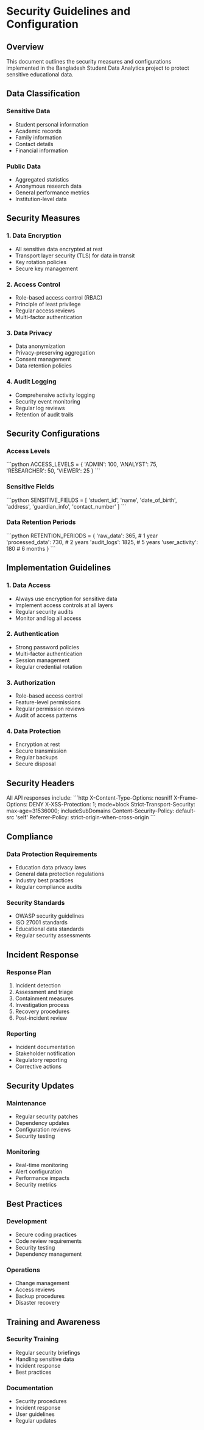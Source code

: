 # Security Guidelines and Configuration

## Overview

This document outlines the security measures and configurations implemented in the Bangladesh Student Data Analytics project to protect sensitive educational data.

## Data Classification

### Sensitive Data
- Student personal information
- Academic records
- Family information
- Contact details
- Financial information

### Public Data
- Aggregated statistics
- Anonymous research data
- General performance metrics
- Institution-level data

## Security Measures

### 1. Data Encryption
- All sensitive data encrypted at rest
- Transport layer security (TLS) for data in transit
- Key rotation policies
- Secure key management

### 2. Access Control
- Role-based access control (RBAC)
- Principle of least privilege
- Regular access reviews
- Multi-factor authentication

### 3. Data Privacy
- Data anonymization
- Privacy-preserving aggregation
- Consent management
- Data retention policies

### 4. Audit Logging
- Comprehensive activity logging
- Security event monitoring
- Regular log reviews
- Retention of audit trails

## Security Configurations

### Access Levels
\`\`\`python
ACCESS_LEVELS = {
    'ADMIN': 100,
    'ANALYST': 75,
    'RESEARCHER': 50,
    'VIEWER': 25
}
\`\`\`

### Sensitive Fields
\`\`\`python
SENSITIVE_FIELDS = [
    'student_id',
    'name',
    'date_of_birth',
    'address',
    'guardian_info',
    'contact_number'
]
\`\`\`

### Data Retention Periods
\`\`\`python
RETENTION_PERIODS = {
    'raw_data': 365,       # 1 year
    'processed_data': 730,  # 2 years
    'audit_logs': 1825,    # 5 years
    'user_activity': 180   # 6 months
}
\`\`\`

## Implementation Guidelines

### 1. Data Access
- Always use encryption for sensitive data
- Implement access controls at all layers
- Regular security audits
- Monitor and log all access

### 2. Authentication
- Strong password policies
- Multi-factor authentication
- Session management
- Regular credential rotation

### 3. Authorization
- Role-based access control
- Feature-level permissions
- Regular permission reviews
- Audit of access patterns

### 4. Data Protection
- Encryption at rest
- Secure transmission
- Regular backups
- Secure disposal

## Security Headers

All API responses include:
\`\`\`http
X-Content-Type-Options: nosniff
X-Frame-Options: DENY
X-XSS-Protection: 1; mode=block
Strict-Transport-Security: max-age=31536000; includeSubDomains
Content-Security-Policy: default-src 'self'
Referrer-Policy: strict-origin-when-cross-origin
\`\`\`

## Compliance

### Data Protection Requirements
- Education data privacy laws
- General data protection regulations
- Industry best practices
- Regular compliance audits

### Security Standards
- OWASP security guidelines
- ISO 27001 standards
- Educational data standards
- Regular security assessments

## Incident Response

### Response Plan
1. Incident detection
2. Assessment and triage
3. Containment measures
4. Investigation process
5. Recovery procedures
6. Post-incident review

### Reporting
- Incident documentation
- Stakeholder notification
- Regulatory reporting
- Corrective actions

## Security Updates

### Maintenance
- Regular security patches
- Dependency updates
- Configuration reviews
- Security testing

### Monitoring
- Real-time monitoring
- Alert configuration
- Performance impacts
- Security metrics

## Best Practices

### Development
- Secure coding practices
- Code review requirements
- Security testing
- Dependency management

### Operations
- Change management
- Access reviews
- Backup procedures
- Disaster recovery

## Training and Awareness

### Security Training
- Regular security briefings
- Handling sensitive data
- Incident response
- Best practices

### Documentation
- Security procedures
- Incident response
- User guidelines
- Regular updates

